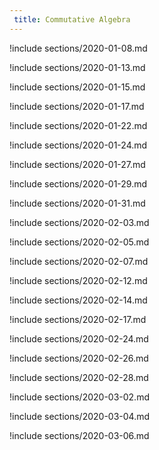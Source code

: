 ```yaml
---
 title: Commutative Algebra
---
```



!include sections/2020-01-08.md

!include sections/2020-01-13.md

!include sections/2020-01-15.md

!include sections/2020-01-17.md

!include sections/2020-01-22.md

!include sections/2020-01-24.md

!include sections/2020-01-27.md

!include sections/2020-01-29.md

!include sections/2020-01-31.md

!include sections/2020-02-03.md

!include sections/2020-02-05.md

!include sections/2020-02-07.md

!include sections/2020-02-12.md

!include sections/2020-02-14.md

!include sections/2020-02-17.md

!include sections/2020-02-24.md

!include sections/2020-02-26.md

!include sections/2020-02-28.md

!include sections/2020-03-02.md

!include sections/2020-03-04.md

!include sections/2020-03-06.md

